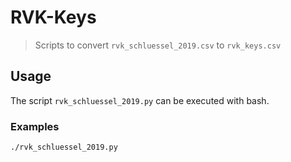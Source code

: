 # RVK-Keys

> Scripts to convert `rvk_schluessel_2019.csv` to `rvk_keys.csv`

## Usage
The script `rvk_schluessel_2019.py` can be executed with bash.

### Examples

~~~
./rvk_schluessel_2019.py
~~~
